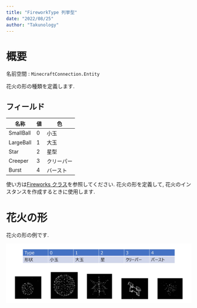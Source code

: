 ```yaml
---
title: "FireworkType 列挙型"
date: "2022/08/25"
author: "Takunology"
---
```


# 概要
名前空間 : `MinecraftConnection.Entity`

花火の形の種類を定義します.

## フィールド

|名称|値|色|
|--|--|--|
|SmallBall|0|小玉|
|LargeBall|1|大玉|
|Star|2|星型|
|Creeper|3|クリーパー|
|Burst|4|バースト|

使い方は[Fireworks クラス](https://www.mcwithcode.com/Reference/GitHubDocument?version=ver2&path=Fireworks&fileName=Fireworks)を参照してください. 花火の形を定義して, 花火のインスタンスを作成するときに使用します.

# 花火の形
花火の形の例です.

![](https://raw.githubusercontent.com/takunology/MinecraftConnection-docs/main/ver2/Fireworks/Enum/media/FireworkType_01.webp)